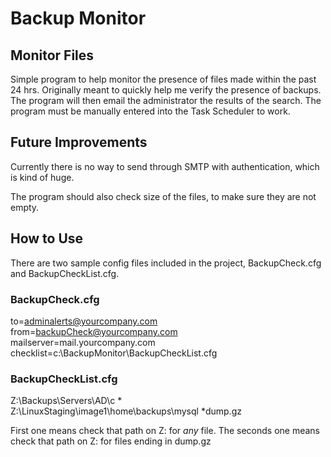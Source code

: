 # Backup Monitor

## Monitor Files

Simple program to help monitor the presence of files made within the past 24 hrs.  Originally meant to quickly help me verify the presence of backups.  The program will then email the administrator the results of the search.  The program must be manually entered into the Task Scheduler to work.

## Future Improvements
Currently there is no way to send through SMTP with authentication, which is kind of huge.

The program should also check size of the files, to make sure they are not empty.

## How to Use
There are two sample config files included in the project, BackupCheck.cfg and BackupCheckList.cfg.  

### BackupCheck.cfg
to=adminalerts@yourcompany.com<br>
from=backupCheck@yourcompany.com<br>
mailserver=mail.yourcompany.com<br>
checklist=c:\BackupMonitor\BackupCheckList.cfg

### BackupCheckList.cfg
Z:\Backups\Servers\AD\c	*<br>
Z:\LinuxStaging\image1\home\backups\mysql	*dump.gz

First one means check that path on Z: for _any_ file.
The seconds one means check that path on Z: for files ending in dump.gz

